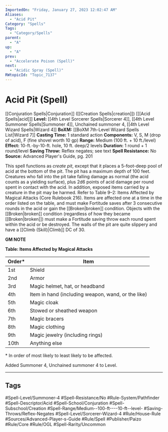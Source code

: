 ```yaml
---
ImportedOn: "Friday, January 27, 2023 12:02:47 AM"
Aliases:
  - "Acid Pit"
Category: "Spells"
Tags:
  - "Category/Spells"
parent:
  - "A"
up:
  - "A"
prev:
  - "Accelerate Poison (Spell)"
next:
  - "Acidic Spray (Spell)"
RWtopicId: "Topic_7137"
---
```

# Acid Pit (Spell)

[[Conjuration Spells|Conjuration]] ([[Creation Spells|creation]]) \[[[Acid Spells|acid]]]
**Level:** [[4th Level Sorcerer Spells|Sorcerer 4]], [[4th Level Summoner Spells|Summoner 4]], Unchained summoner 4, [[4th Level Wizard Spells|Wizard 4]]
**BoXM:** [[BoXM 7th-Level Wizard Spells List|Wizard 7]]
**Casting Time:** 1 standard action
**Components:** V, S, M (drop of acid), F (fine shovel worth 10 gp)
**Range:** Medium (100 ft. + 10 ft./level)
**Effect:** 10-ft.-by-10-ft. hole, 10 ft. deep/2 levels
**Duration:** 1 round + 1 round/level
**Saving Throw:** Reflex negates; see text
**Spell Resistance:** No
**Source:** Advanced Player's Guide, pg. 201

This spell functions as *create pit*, except that it places a 5-foot-deep pool of acid at the bottom of the pit. The pit has a maximum depth of 100 feet. Creatures who fall into the pit take falling damage as normal (the acid counts as a yielding surface), plus 2d6 points of acid damage per round spent in contact with the acid. In addition, exposed items carried by a creature in the pit may be harmed. Refer to Table 9–2: Items Affected by Magical Attacks (Core Rulebook 216). Items are affected one at a time in the order listed on the table, and must make Fortitude saves after 3 consecutive rounds in the acid or gain the [[Broken|broken]] condition. Objects with the [[Broken|broken]] condition (regardless of how they became [[Broken|broken]]) must make a Fortitude saving throw each round spent within the acid or be destroyed. The walls of the pit are quite slippery and have a [[Climb (Skill)|Climb]] DC of 30.

**GM NOTE**

**Table: Items Affected by Magical Attacks**

| **Order\*** | **Item** |
|---|---|
| 1st | Shield |
| 2nd | Armor |
| 3rd | Magic helmet, hat, or headband |
| 4th | Item in hand (including weapon, wand, or the like) |
| 5th | Magic cloak |
| 6th | Stowed or sheathed weapon |
| 7th | Magic bracers |
| 8th | Magic clothing |
| 9th | Magic jewelry (including rings) |
| 10th | Anything else |

\* In order of most likely to least likely to be affected.

Added Summoner 4, Unchained summoner 4 to Level.

---
## Tags
#Spell-Level/Summoner-4 #Spell-Resistance/No #Rule-System/Pathfinder #Spell-Descriptor/Acid #Spell-School/Conjuration #Spell-Subschool/Creation #Spell-Range/Medium--100-ft----10-ft--level- #Saving-Throws/Reflex-Negates #Spell-Level/Sorcerer-Wizard-4 #Rule/House-Rule #Sources/Advanced-Player-s-Guide #Rule/Spell #Publisher/Paizo #Rule/Core #Rule/OGL #Spell-Rarity/Uncommon

